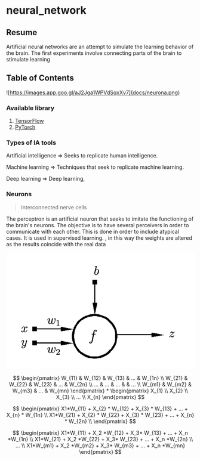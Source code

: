 # neural_network

## Resume 

Artificial neural networks are an attempt to simulate the learning behavior of the brain. The first experiments involve connecting parts of the brain to stimulate learning

## Table of Contents

![https://images.app.goo.gl/aJ2Jga1WPVdSqxXv7](docs/neurona.png)

### Available library

1. [TensorFlow](https://www.tensorflow.org/)
2. [PyTorch](https://pytorch.org/)

### Types of IA tools

Artificial intelligence ⇒ Seeks to replicate human intelligence.

Machine learning ⇒ Techniques that seek to replicate machine learning.

Deep learning ⇒ Deep learning,


### Neurons

> Interconnected nerve cells

The perceptron is an artificial neuron that seeks to imitate the functioning of the brain's neurons. The objective is to have several perceivers in order to communicate with each other. This is done in order to include atypical cases. It is used in supervised learning. , in this way the weights are altered as the results coincide with the real data

![Screenshot 2023-08-18 at 9.03.11 PM.png](docs/Screenshot_2023-08-18_at_9.03.11_PM.png)


$$
\begin{pmatrix}
W_{11} & W_{12} & W_{13} & ... & W_{1n} \\
W_{21} & W_{22} & W_{23} & ... & W_{2n} \\
... & ... & ... &  & ...                \\
W_{m1} & W_{m2} & W_{m3} & ... & W_{mn} 
\end{pmatrix}
*
\begin{pmatrix}
X_{1} \\
X_{2} \\
X_{3} \\
... \\
X_{n}
\end{pmatrix}
$$

$$
\begin{pmatrix}
X1*W_{11} + X_{2} * W_{12} + X_{3} * W_{13} + ... + X_{n} * W_{1n} \\
X1*W_{21} + X_{2} * W_{22} + X_{3} * W_{23} + ... + X_{n} * W_{2n} \\
\end{pmatrix}
$$

$$
\begin{pmatrix}
X1*W_{11} + X_2 *W_{12} + X_3* W_{13} + ...  + X_n *W_{1n} \\
X1*W_{21} + X_2 *W_{22} + X_3* W_{23} + ...  + X_n *W_{2n} \\
... \\
X1*W_{m1} + X_2 *W_{m2} + X_3* W_{m3} + ...  + X_n *W_{mn}
\end{pmatrix}
$$
<!-- 
$$
\left(\begin{array}{cc} 
W_{11} & W_{12} & W_{13} & ... & W_{1n} \\
W_{21} & W_{22} & W_{23} & ... & W_{2n} \\
... & ... & ... &  & ...                \\
W_{m1} & W_{m2} & W_{m3} & ... & W_{mn} 
\end{array}\right)
*
\left(\begin{array}{cc} 
X_{1} \\
X_{2} \\
X_{3} \\
... \\
 X_{n}
\end{array}\right)
=
\left(\begin{array}{cc} 
X1*W_{11} + X_2 *W_{12} + X_3* W_{13} + ...  + X_n *W_{1n} \\
X1*W_{21} + X_2 *W_{22} + X_3* W_{23} + ...  + X_n *W_{2n} \\
... \\
X1*W_{m1} + X_2 *W_{m2} + X_3* W_{m3} + ...  + X_n *W_{mn}
\end{array}\right)
$$  -->